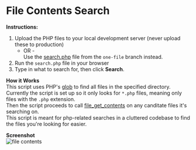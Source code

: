 # File Contents Search

**Instructions:**  
1. Upload the PHP files to your local development server (never upload these to production)  
   - OR -  
   Use the [search.php](https://github.com/Ultimater/search/blob/one-file/search.php) file from the `one-file` branch instead.
2. Run the `search.php` file in your browser  
3. Type in what to search for, then click **Search**.  

**How it Works**  
This script uses PHP's [glob](http://php.net/manual/en/function.glob.php) to find all files in the specified directory.  
Currently the script is set up so it only looks for `*.php` files, meaning only files with the `.php` extension.  
Then the script proceeds to call [file_get_contents](http://php.net/manual/en/function.file-get-contents.php) on any canditate files it's searching on.  
This script is meant for php-related searches in a cluttered codebase to find the files you're looking for easier.

**Screenshot**  
![file contents](http://i.imgur.com/T0aRLe5.png)
